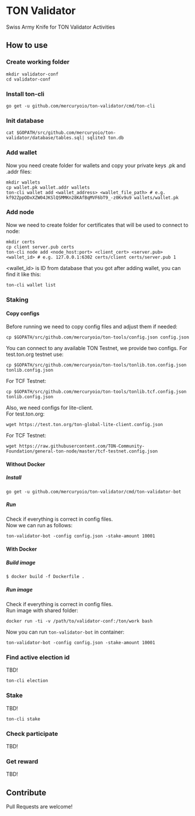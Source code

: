 # TON Validator 
Swiss Army Knife for TON Validator Activities

## How to use

### Create working folder
```
mkdir validator-conf
cd validator-conf
```
### Install ton-cli
```
go get -u github.com/mercuryoio/ton-validator/cmd/ton-cli
```
### Init database
```
cat $GOPATH/src/github.com/mercuryoio/ton-validator/database/tables.sql| sqlite3 ton.db
```

### Add wallet
Now you need create folder for wallets and copy your private keys .pk and .addr files:
```
mkdir wallets
cp wallet.pk wallet.addr wallets
ton-cli wallet add <wallet_address> <wallet_file_path> # e.g. kf92ZppODxXZW04JKSlQSMMKn28KAfBqMVF6bT9_-z0Kv9u9 wallets/wallet.pk
```

### Add node
Now we need to create folder for certificates that will be used to connect to node:
```
mkdir certs
cp client server.pub certs
ton-cli node add <node_host:port> <client_cert> <server.pub> <wallet_id> # e.g. 127.0.0.1:6302 certs/client certs/server.pub 1
```
<wallet_id> is ID from database that you got after adding wallet, you can find it like this:
```
ton-cli wallet list
```

### Staking
#### Copy configs
Before running we need to copy config files and adjust them if needed:
```
cp $GOPATH/src/github.com/mercuryoio/ton-tools/config.json config.json
```
You can connect to any available TON Testnet, we provide two configs.
For test.ton.org testnet use:
```
cp $GOPATH/src/github.com/mercuryoio/ton-tools/tonlib.ton.config.json tonlib.config.json
```
For TCF Testnet:
```
cp $GOPATH/src/github.com/mercuryoio/ton-tools/tonlib.tcf.config.json tonlib.config.json
```
Also, we need configs for lite-client.  
For test.ton.org:
```
wget https://test.ton.org/ton-global-lite-client.config.json
```
For TCF Testnet:
```
wget https://raw.githubusercontent.com/TON-Community-Foundation/general-ton-node/master/tcf-testnet.config.json
```
#### Without Docker
##### Install
```
go get -u github.com/mercuryoio/ton-validator/cmd/ton-validator-bot
```

##### Run
Check if everything is correct in config files.  
Now we can run as follows:
```
ton-validator-bot -config config.json -stake-amount 10001
```

#### With Docker
##### Build image
```
$ docker build -f Dockerfile .
```

##### Run image
Check if everything is correct in config files.  
Run image with shared folder:
```
docker run -ti -v /path/to/validator-conf:/ton/work bash
```
Now you can run `ton-validator-bot` in container:
```
ton-validator-bot -config config.json -stake-amount 10001
```
### Find active election id
TBD!
```
ton-cli election 
```

### Stake
TBD!
```
ton-cli stake
```

### Check participate
TBD!


### Get reward
TBD!

## Contribute
Pull Requests are welcome!